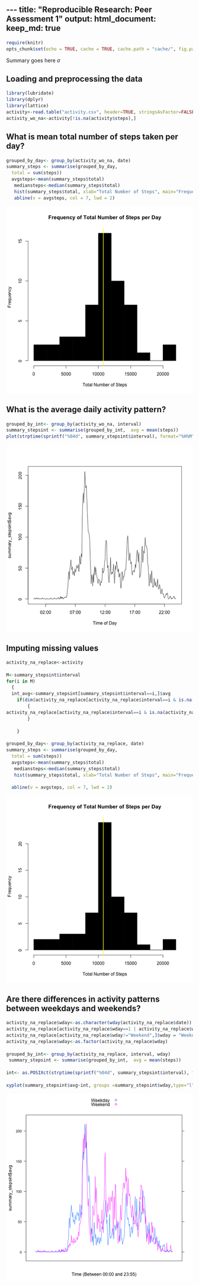 \---
title: "Reproducible Research: Peer Assessment 1"
output: 
  html_document:
    keep_md: true
---

```r
require(knitr)
opts_chunk$set(echo = TRUE, cache = TRUE, cache.path = "cache/", fig.path = "figure/")
```



Summary goes here $\sigma$

## Loading and preprocessing the data


```r
library(lubridate)
library(dplyr)
library(lattice)
activity<-read.table("activity.csv", header=TRUE, stringsAsFactor=FALSE, sep=",")
activity_wo_na<-activity[!is.na(activity$steps),]
```







## What is mean total number of steps taken per day?

```r
grouped_by_day<- group_by(activity_wo_na, date)
summary_steps <- summarise(grouped_by_day,
  total = sum(steps))
  avgsteps<-mean(summary_steps$total)
   mediansteps<-median(summary_steps$total)
   hist(summary_steps$total, xlab="Total Number of Steps", main="Frequency of Total Number of Steps per Day", col=1, breaks=12)
   abline(v = avgsteps, col = 7, lwd = 2)
```

![plot of chunk unnamed-chunk-2](figure/unnamed-chunk-2-1.png) 

## What is the average daily activity pattern?

```r
grouped_by_int<- group_by(activity_wo_na, interval)
summary_stepsint <- summarise(grouped_by_int,  avg = mean(steps))
plot(strptime(sprintf("%04d", summary_stepsint$interval), format="%H%M"), summary_stepsint$avg, type="l", xlab="Time of Day")
```

![plot of chunk unnamed-chunk-3](figure/unnamed-chunk-3-1.png) 


## Imputing missing values

```r
activity_na_replace<-activity

M<-summary_stepsint$interval
for(i in M) 
  {
  int_avg<-summary_stepsint[summary_stepsint$interval==i,]$avg
	if(dim(activity_na_replace[activity_na_replace$interval==i & is.na(activity_na_replace$steps),])[1]>0)
		{
activity_na_replace[activity_na_replace$interval==i & is.na(activity_na_replace$steps),]$steps = int_avg
		}
			 			 
	}
	
grouped_by_day<- group_by(activity_na_replace, date)
summary_steps <- summarise(grouped_by_day,
  total = sum(steps))
  avgsteps<-mean(summary_steps$total)
   mediansteps<-median(summary_steps$total)
   hist(summary_steps$total, xlab="Total Number of Steps", main="Frequency of Total Number of Steps per Day", col=1, breaks=12)

  abline(v = avgsteps, col = 7, lwd = 2)
```

![plot of chunk unnamed-chunk-4](figure/unnamed-chunk-4-1.png) 


## Are there differences in activity patterns between weekdays and weekends?

```r
activity_na_replace$wday<-as.character(wday(activity_na_replace$date))
activity_na_replace[activity_na_replace$wday==1 | activity_na_replace$wday==6,]$wday = "Weekend"
activity_na_replace[activity_na_replace$wday!="Weekend",]$wday = "Weekday"
activity_na_replace$wday<-as.factor(activity_na_replace$wday)

grouped_by_int<- group_by(activity_na_replace, interval, wday)
 summary_stepsint <- summarise(grouped_by_int,  avg = mean(steps))

int<- as.POSIXct(strptime(sprintf("%04d", summary_stepsint$interval), format="%H%M"))

xyplot(summary_stepsint$avg~int, groups =summary_stepsint$wday,type="l", auto.key=TRUE, scales=list(x=list(at=NULL)), xlab="Time (Between 00:00 and 23:55)")
```

![plot of chunk unnamed-chunk-5](figure/unnamed-chunk-5-1.png) 


